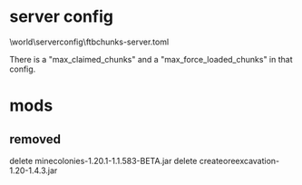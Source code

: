 # server config
\world\serverconfig\ftbchunks-server.toml

There is a "max_claimed_chunks" and a "max_force_loaded_chunks" in that config.

# mods
## removed
delete minecolonies-1.20.1-1.1.583-BETA.jar
delete createoreexcavation-1.20-1.4.3.jar